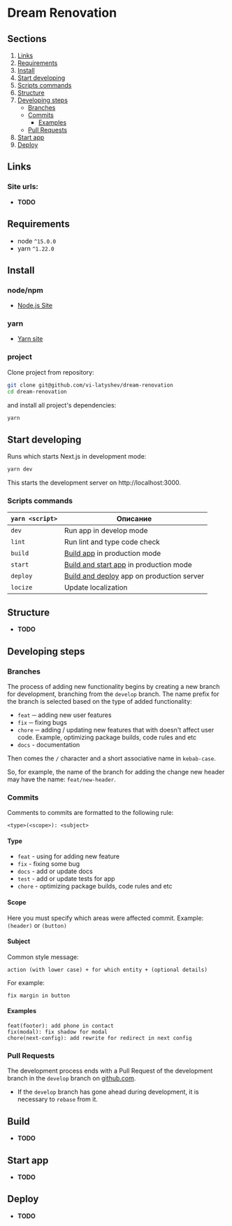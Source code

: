 # Dream Renovation

## Sections
1. [Links](#links)
1. [Requirements](#requirements)
1. [Install](#install)
1. [Start developing](#start-developing)
1. [Scripts commands](#scripts-commands)
1. [Structure](#structure)
1. [Developing steps](#developing-steps)
    * [Branches](#branches)
    * [Commits](#commits)
        * [Examples](#examples)
    * [Pull Requests](#pull-requests)
1. [Start app](#start-app)
1. [Deploy](#deploy)

## Links

### Site urls:

* **TODO**

## Requirements

* node `^15.0.0`
* yarn `^1.22.0`

## Install

### node/npm

* [Node.js Site](https://nodejs.org/)

### yarn

* [Yarn site](https://yarnpkg.com/en/docs/install/)

### project

Clone project from repository:

```bash
git clone git@github.com/vi-latyshev/dream-renovation
cd dream-renovation
```

and install all project's dependencies:

```bash
yarn
```

## Start developing

Runs which starts Next.js in development mode:
```bash
yarn dev
```
This starts the development server on http://localhost:3000.

### Scripts commands

|`yarn <script>`    |Описание|
|-------------------|--------|
|`dev`              |Run app in develop mode|
|`lint`             |Run lint and type code check|
|`build`            |[Build app](#build) in production mode|
|`start`            |[Build and start app](#start-app) in production mode|
|`deploy`           |[Build and deploy](#deploy) app on production server|
|`locize`           |Update localization|

## Structure

* **TODO**

## Developing steps

### Branches

The process of adding new functionality begins by creating a new branch for development, branching from the `develop` branch. The name prefix for the branch is selected based on the type of added functionality:

* `feat` ─ adding new user features
* `fix` ─ fixing bugs
* `chore` ─ adding / updating new features that with doesn't affect user code. Example, optimizing package builds, code rules and etc
* `docs` - documentation

Then comes the `/` character and a short associative name in `kebab-case`.

So, for example, the name of the branch for adding the change new header may have the name: `feat/new-header`.

### Commits

Comments to commits are formatted to the following rule:

```
<type>(<scope>): <subject>
```

#### Type

* `feat` - using for adding new feature
* `fix` - fixing some bug
* `docs` - add or update docs
* `test` - add or update tests for app
* `chore` - optimizing package builds, code rules and etc

#### Scope

Here you must specify which areas were affected commit. Example: `(header)` or `(button)`

#### Subject

Common style message:

```
action (with lower case) + for which entity + (optional details)
```

For example:
```
fix margin in button
```

#### Examples

```
feat(footer): add phone in contact
fix(modal): fix shadow for modal
chore(next-config): add rewrite for redirect in next config
```

### Pull Requests

The development process ends with a Pull Request of the development branch in the `develop` branch on [github.com](https://github.com/vi-latyshev/dream-renovation).
* If the `develop` branch has gone ahead during development, it is necessary to `rebase` from it.

## Build

* **TODO**

## Start app

* **TODO**

## Deploy

* **TODO**
